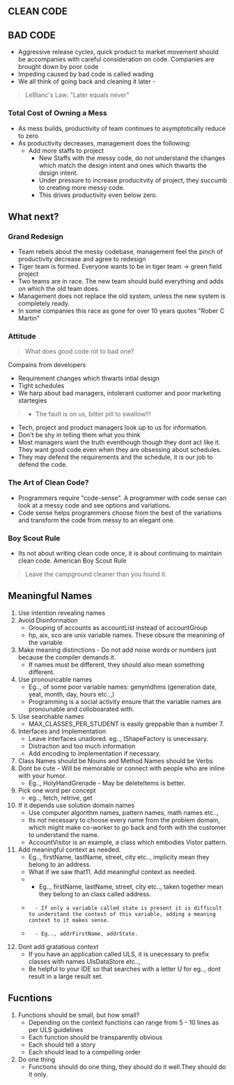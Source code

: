 ## CLEAN CODE


## BAD CODE

* Aggressive release cycles, quick product to market movement should be accompanies with careful consideration on code. Companies are brought down by poor code
* Impeding caused by bad code is called wading
* We all think of going back and cleaning it later -
> LeBlanc's Law: "Later equals never"

### Total Cost of Owning a Mess

* As mess builds, productivity of team continues to asymptotically reduce to zero
* As productivity decreases, management does the following:
    * Add more staffs to project
        - New Staffs with the messy code, do not understand the changes which match the design intent and ones which thwarts the design intent.
        - Under pressure to increase producitvity of project, they succumb to creating more messy code.
        - This drives productivity even below zero.

## What next? 

### Grand Redesign

* Team rebels about the messy codebase, management feel the pinch of productivity decrease and agree to redesign
* Tiger team is formed. Everyone wants to be in tiger team -> green field project
* Two teams are in race. The new team should build everything and adds on which the old team does.
* Management does not replace the old system, unless the new system is completely ready.
* In some companies this race as gone for over 10 years quotes "Rober C Martin"

### Attitude

> What does good code rot to bad one?

Compains from developers
* Requirement changes which thwarts intial design
* Tight schedules
* We harp about bad managers, intolerant customer and poor marketing startegies

> * The fault is on us, bitter pill to swallow!!!

* Tech, project and product managers look up to us for information.
* Don't be shy in telling them what you think
* Most managers want the truth eventhough though they dont act like it. They want good code even when they are obsessing about schedules.
* They may defend the requirements and the schedule, it is our job to defend the code.


### The Art of Clean Code?

* Programmers require "code-sense". A programmer with code sense can look at a messy code and see options and variations.
* Code sense helps programmers choose from the best of the variations and transform the code from messy to an elegant one.

### Boy Scout Rule

* Its not about writing clean code once, it is about continuing to maintain clean code.
American Boy Scout Rule
> Leave the campground cleaner than you found it.

## Meaningful Names

1. Use intention revealing names
2. Avoid Disinformation
    - Grouping of accounts as accountList instead of accountGroup
    - hp, aix, sco are unix variable names. These obsure the meanining of the variable
3. Make meaning distinctions - Do not add noise words or numbers just because the compiler demands it.
    - If names must be different, they should also mean something different.
4. Use pronouncable names
    - Eg.., of some poor variable names: genymdhms (generation date, yeat, month, day, hours etc..,)
    - Programming is a social activity ensure that the variable names are pronounable and colloboarated with.
5. Use searchable names
    - MAX_CLASSES_PER_STUDENT is easily greppable than a number 7.
6. Interfaces and Implementation
    - Leave interfaces unadored. eg.., IShapeFactory is unecessary.
    - Distraction and too much information
    - Add encoding to implementation if necessary.
7. Class Names should be Nouns and Method Names should be Verbs
8. Dont be cute - Will be memorable or connect with people who are inline with your humor.
    - Eg.., HolyHandGrenade - May be deleteItems is better.
9. Pick one word per concept
    - eg.., fetch, retrive, get
10. If it depends use solution domain names
    - Use computer algorithm names, pattern names, math names etc..,
    - Its not necessary to choose every name from the problem domain, which might make co-worker to go back and forth with the customer to understand the name.
    - AccountVisitor is an example, a class which embodies Vistor pattern.
11. Add meaningful context as needed.
    - Eg.., firstName, lastName, street, city etc.., implicity mean they belong to an address.
    - What if we saw that11. Add meaningful context as needed.
    -   - Eg.., firstName, lastName, street, city etc.., taken together mean they belong to an class called address.
    -       - If only a variable called state is present it is difficult to understand the context of this variable, adding a meaning context to it makes sense.
    -       - Eg.., addrFirstName, addrState.
12. Dont add gratatious context
    - If you have an application called ULS, it is unecessary to prefix classes with names UlsDataStore etc..,
    - Be helpful to your IDE so that searches with a letter U for eg.., dont result in a large result set.


## Fucntions

1. Functions should be small, but how small?
    - Depending on the context functions can range from 5 - 10 lines as per ULS guidelines
    - Each function should be transparently obvious
    - Each should tell a story
    - Each should lead to a compelling order
2. Do one thing
    - Functions should do one thing, they should do it well.They should do  it only. 
